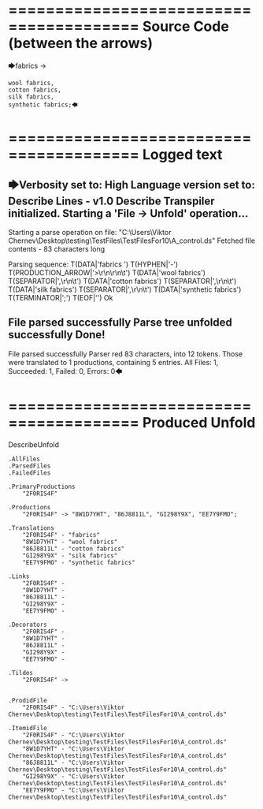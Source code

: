 ========================================
Source Code (between the arrows)
========================================

🡆fabrics ->

	wool fabrics,
	cotton fabrics,
	silk fabrics,
	synthetic fabrics;🡄

========================================
Logged text
========================================

🡆Verbosity set to: High
Language version set to: Describe Lines - v1.0
Describe Transpiler initialized.
Starting a 'File -> Unfold' operation...
------------------------
Starting a parse operation on file: "C:\Users\Viktor Chernev\Desktop\testing\TestFiles\TestFilesFor10\A_control.ds"
Fetched file contents - 83 characters long

Parsing sequence: T(DATA|'fabrics ') T(HYPHEN|'-') T(PRODUCTION_ARROW|'>\r\n\r\n\t') T(DATA|'wool fabrics') T(SEPARATOR|',\r\n\t') T(DATA|'cotton fabrics') T(SEPARATOR|',\r\n\t') T(DATA|'silk fabrics') T(SEPARATOR|',\r\n\t') T(DATA|'synthetic fabrics') T(TERMINATOR|';') T(EOF|'<EOF>') Ok

File parsed successfully
Parse tree unfolded successfully
Done!
------------------------
File parsed successfully
Parser red 83 characters, into 12 tokens.
Those were translated to 1 productions, containing 5 entries.
All Files: 1, Succeeded: 1, Failed: 0, Errors: 0🡄

========================================
Produced Unfold
========================================

DescribeUnfold

    .AllFiles
    .ParsedFiles
    .FailedFiles

    .PrimaryProductions
        "2F0RIS4F" 

    .Productions
        "2F0RIS4F" -> "8W1D7YHT", "86J8811L", "GI298Y9X", "EE7Y9FMO";

    .Translations
        "2F0RIS4F" - "fabrics"
        "8W1D7YHT" - "wool fabrics"
        "86J8811L" - "cotton fabrics"
        "GI298Y9X" - "silk fabrics"
        "EE7Y9FMO" - "synthetic fabrics"

    .Links
        "2F0RIS4F" - 
        "8W1D7YHT" - 
        "86J8811L" - 
        "GI298Y9X" - 
        "EE7Y9FMO" - 

    .Decorators
        "2F0RIS4F" - 
        "8W1D7YHT" - 
        "86J8811L" - 
        "GI298Y9X" - 
        "EE7Y9FMO" - 

    .Tildes
        "2F0RIS4F" -> 


    .ProdidFile
        "2F0RIS4F" - "C:\Users\Viktor Chernev\Desktop\testing\TestFiles\TestFilesFor10\A_control.ds"

    .ItemidFile
        "2F0RIS4F" - "C:\Users\Viktor Chernev\Desktop\testing\TestFiles\TestFilesFor10\A_control.ds"
        "8W1D7YHT" - "C:\Users\Viktor Chernev\Desktop\testing\TestFiles\TestFilesFor10\A_control.ds"
        "86J8811L" - "C:\Users\Viktor Chernev\Desktop\testing\TestFiles\TestFilesFor10\A_control.ds"
        "GI298Y9X" - "C:\Users\Viktor Chernev\Desktop\testing\TestFiles\TestFilesFor10\A_control.ds"
        "EE7Y9FMO" - "C:\Users\Viktor Chernev\Desktop\testing\TestFiles\TestFilesFor10\A_control.ds"

